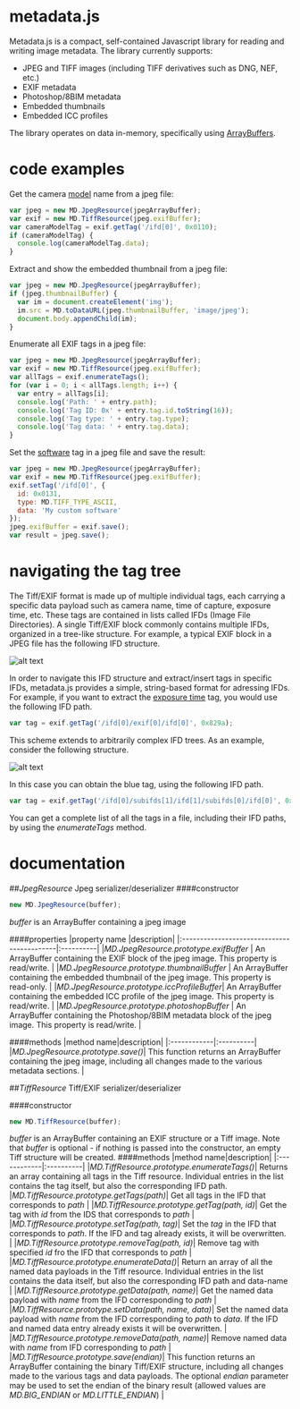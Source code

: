 # metadata.js

Metadata.js is a compact, self-contained Javascript library for reading and writing image metadata. The library currently supports:

* JPEG and TIFF images (including TIFF derivatives such as DNG, NEF, etc.)
* EXIF metadata
* Photoshop/8BIM metadata
* Embedded thumbnails
* Embedded ICC profiles

The library operates on data in-memory, specifically using [ArrayBuffers](https://developer.mozilla.org/en-US/docs/Web/JavaScript/Reference/Global_Objects/ArrayBuffer).


# code examples

Get the camera [model](http://www.awaresystems.be/imaging/tiff/tifftags/model.html) name from a jpeg file:
```javascript
var jpeg = new MD.JpegResource(jpegArrayBuffer);
var exif = new MD.TiffResource(jpeg.exifBuffer);
var cameraModelTag = exif.getTag('/ifd[0]', 0x0110);
if (cameraModelTag) {
  console.log(cameraModelTag.data);
}
```

Extract and show the embedded thumbnail from a jpeg file:
```javascript
var jpeg = new MD.JpegResource(jpegArrayBuffer);
if (jpeg.thumbnailBuffer) {
  var im = document.createElement('img');
  im.src = MD.toDataURL(jpeg.thumbnailBuffer, 'image/jpeg');
  document.body.appendChild(im);
}
```

Enumerate all EXIF tags in a jpeg file:
```javascript
var jpeg = new MD.JpegResource(jpegArrayBuffer);
var exif = new MD.TiffResource(jpeg.exifBuffer);
var allTags = exif.enumerateTags();
for (var i = 0; i < allTags.length; i++) {
  var entry = allTags[i];
  console.log('Path: ' + entry.path);
  console.log('Tag ID: 0x' + entry.tag.id.toString(16));
  console.log('Tag type: ' + entry.tag.type);
  console.log('Tag data: ' + entry.tag.data);
}
```  

Set the [software](http://www.awaresystems.be/imaging/tiff/tifftags/software.html) tag in a jpeg file and save the result:
```javascript
var jpeg = new MD.JpegResource(jpegArrayBuffer);
var exif = new MD.TiffResource(jpeg.exifBuffer);
exif.setTag('/ifd[0]', {
  id: 0x0131,
  type: MD.TIFF_TYPE_ASCII,
  data: 'My custom software'
});
jpeg.exifBuffer = exif.save();
var result = jpeg.save();
```

# navigating the tag tree

The Tiff/EXIF format is made up of multiple individual tags, each carrying a specific data payload such as camera name, time of capture, exposure time, etc. These tags are contained in lists called IFDs (Image File Directories). A single Tiff/EXIF block commonly contains multiple IFDs, organized in a tree-like structure. For example, a typical EXIF block in a JPEG file has the following IFD structure.

![alt text](https://www.dropbox.com/s/4c5byfv4hv4kpx5/jpeg.png?raw=1)

In order to navigate this IFD structure and extract/insert tags in specific IFDs, metadata.js provides a simple, string-based format for adressing IFDs. For example, if you want to extract the [exposure time](http://www.awaresystems.be/imaging/tiff/tifftags/privateifd/exif/exposuretime.html) tag, you would use the following IFD path.

```javascript
var tag = exif.getTag('/ifd[0]/exif[0]/ifd[0]', 0x829a);
```

This scheme extends to arbitrarily complex IFD trees. As an example, consider the following structure.

![alt text](https://www.dropbox.com/s/8wzwlp7cxjh5dd8/complex.png?raw=1)

In this case you can obtain the blue tag, using the following IFD path.

```javascript
var tag = exif.getTag('/ifd[0]/subifds[1]/ifd[1]/subifds[0]/ifd[0]', 0xff0a);
```

You can get a complete list of all the tags in a file, including their IFD paths, by using the *enumerateTags* method.

# documentation

##*JpegResource*
Jpeg serializer/deserializer
####constructor
```javascript
new MD.JpegResource(buffer);
```
*buffer* is an ArrayBuffer containing a jpeg image

####properties
|property name                               |description|
|:-------------------------------------------|:----------|
|*MD.JpegResource.prototype.exifBuffer*      | An ArrayBuffer containing the EXIF block of the jpeg image. This property is read/write. |
|*MD.JpegResource.prototype.thumbnailBuffer* | An ArrayBuffer containing the embedded thumbnail of the jpeg image. This property is read-only. |
|*MD.JpegResource.prototype.iccProfileBuffer*| An ArrayBuffer containing the embedded ICC profile of the jpeg image. This property is read/write. |
|*MD.JpegResource.prototype.photoshopBuffer* | An ArrayBuffer containing the Photoshop/8BIM metadata block of the jpeg image. This property is read/write. |

####methods
|method name|description|
|:------------|:----------|
|*MD.JpegResource.prototype.save()*| This function returns an ArrayBuffer containing the jpeg image, including all changes made to the various metadata sections. |

##*TiffResource*
Tiff/EXIF serializer/deserializer

####constructor
```javascript
new MD.TiffResource(buffer);
```
*buffer* is an ArrayBuffer containing an EXIF structure or a Tiff image. Note that *buffer* is optional - if nothing is passed into the constructor, an empty Tiff structure will be created.
####methods
|method name|description|
|:------------|:----------|
|*MD.TiffResource.prototype.enumerateTags()*| Returns an array containing all tags in the Tiff resource. Individual entries in the list contains the tag itself, but also the corresponding IFD path.
|*MD.TiffResource.prototype.getTags(path)*| Get all tags in the IFD that corresponds to *path* |
|*MD.TiffResource.prototype.getTag(path, id)*| Get the tag with *id* from the IDS that corresponds to *path*  |
|*MD.TiffResource.prototype.setTag(path, tag)*| Set the *tag* in the IFD that corresponds to *path*. If the IFD and tag already exists, it will be overwritten. |
|*MD.TiffResource.prototype.removeTag(path, id)*| Remove tag with specified *id* fro the IFD that corresponds to *path* |
|*MD.TiffResource.prototype.enumerateData()*| Return an array of all the named data payloads in the Tiff resource. Individual entries in the list contains the data itself, but also the corresponding IFD path and data-name |
|*MD.TiffResource.prototype.getData(path, name)*| Get the named data payload with *name* from the IFD corresponding to *path*  |
|*MD.TiffResource.prototype.setData(path, name, data)*| Set the named data payload with *name* from the IFD corresponding to *path* to *data*. If the IFD and named data entry already exists it will be overwritten. |
|*MD.TiffResource.prototype.removeData(path, name)*| Remove named data with *name* from IFD corresponding to *path* |
|*MD.TiffResource.prototype.save(endian)*| This function returns an ArrayBuffer containing the binary Tiff/EXIF structure, including all changes made to the various tags and data payloads. The optional *endian* parameter may be used to set the endian of the binary result (allowed values are *MD.BIG_ENDIAN* or *MD.LITTLE_ENDIAN*) |
